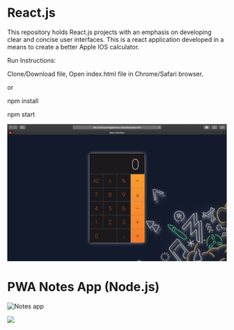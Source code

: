 # React.js
This repository holds React.js projects with an emphasis on developing clear and concise user interfaces.
This is a react application developed in a means to create a better Apple IOS calculator.

Run Instructions:

Clone/Download file, Open index.html file in Chrome/Safari browser.

or
    
npm install

npm start 

![](Calculator/images/screenshot.png)

# PWA Notes App (Node.js)
<img src="https://sii.im/playground/notes/notes-ss.png" alt="Notes app" width='370px'>




![](Calculator/images/screenshot1.png)
